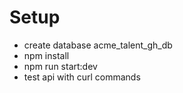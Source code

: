 # Setup

- create database acme_talent_gh_db
- npm install
- npm run start:dev
- test api with curl commands